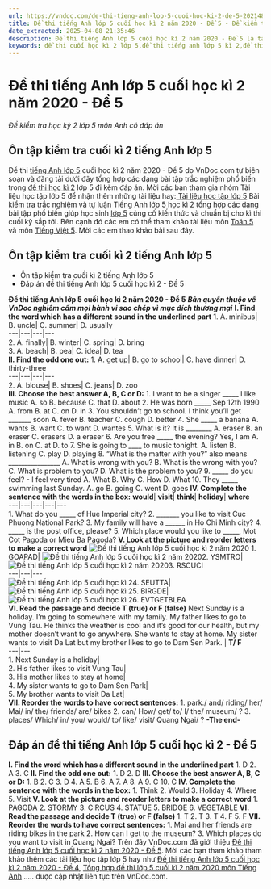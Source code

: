 ```yaml
---
url: https://vndoc.com/de-thi-tieng-anh-lop-5-cuoi-hoc-ki-2-de-5-202148
title: Đề thi tiếng Anh lớp 5 cuối học kì 2 năm 2020 - Đề 5 - Đề kiểm tra học kỳ 2 lớp 5 môn Anh có đáp án - VnDoc.com
date_extracted: 2025-04-08 21:35:46
description: Đề thi tiếng Anh lớp 5 cuối học kì 2 năm 2020 - Đề 5 là tài liệu tham khảo hữu ích cho học sinh lớp 5 nhằm củng cố kiến thức cơ bản và nâng cao trên lớp, chuẩn bị cho kì thi sắp tới.
keywords: đề thi cuối học kì 2 lớp 5,đề thi tiếng anh lớp 5 kì 2,đề thi học kì 2 lớp 5,đề thi tiếng anh lớp 5 học kì 2,đề tiếng anh lớp 5 học kì 2,tiếng anh lớp 5 kì 2,đề tiếng anh lớp 5 kì 2,ôn tập tiếng anh lớp 5 học kì 2 có đáp an,tiếng anh lớp 5 học kì 2,đề thi lớp 5,đề thi tiếng anh lớp 5,Ôn tập kiểm tra môn Anh cuối kì 2 lớp 5,đề kiểm tra cuối kì 2 lớp 5 tiếng anh,bộ đề thi tiếng anh lớp 5 kì 2,de thi học kì 2 lớp 5 môn tiếng anh nâng cao
---
```


# Đề thi tiếng Anh lớp 5 cuối học kì 2 năm 2020 - Đề 5
 _Đề kiểm tra học kỳ 2 lớp 5 môn Anh có đáp án_
## Ôn tập kiểm tra cuối kì 2 tiếng Anh lớp 5
Đề thi [tiếng Anh lớp 5](<https://vndoc.com/tieng-anh-lop5>) cuối học kì 2 năm 2020 - Đề 5 do VnDoc.com tự biên soạn và đăng tải dưới đây tổng hợp các dạng bài tập trắc nghiệm phổ biến trong [đề thi học kì 2](<https://vndoc.com/de-thi-hoc-ki-2-lop5>) lớp 5 đi kèm đáp án.
Mời các bạn tham gia nhóm Tài liệu học tập lớp 5 để nhận thêm những tài liệu hay:[ Tài liệu học tập lớp 5](</goto?u=aHR0cHM6Ly93d3cuZmFjZWJvb2suY29tL2dyb3Vwcy9UYWkubGlldS5ob2MudGFwLmxvcC41LlZORE9D>)
Bài kiểm tra trắc nghiệm và tự luận Tiếng Anh lớp 5 học kì 2 tổng hợp các dạng bài tập phổ biến giúp học sinh [lớp 5](<https://vndoc.com/tai-lieu-hoc-tap-lop5>) củng cố kiến thức và chuẩn bị cho kì thi cuối kỳ sắp tới. Bên cạnh đó các em có thể tham khảo tài liệu môn [Toán 5](<https://vndoc.com/toan-lop5>) và môn [Tiếng Việt 5](<https://vndoc.com/tieng-viet-lop5>). Mời các em thao khảo bài sau đây.
## Ôn tập kiểm tra cuối kì 2 tiếng Anh lớp 5
  * Ôn tập kiểm tra cuối kì 2 tiếng Anh lớp 5
  * Đáp án đề thi tiếng Anh lớp 5 cuối học kì 2 - Đề 5

**Đề thi tiếng Anh lớp 5 cuối học kì 2 năm 2020 - Đề 5**
 _**Bản quyền thuộc về VnDoc nghiêm cấm mọi hành vi sao chép vì mục đích thương mại**_
**I. Find the word which has a different sound in the underlined part**
1\. A. minibus| B. uncle| C. summer| D. usually  
---|---|---|---  
2\. A. finally| B. winter| C. spring| D. bring  
3\. A. beach| B. pea| C. idea| D. tea  
**II. Find the odd one out:**
1\. A. get up| B. go to school| C. have dinner| D. thirty-three  
---|---|---|---  
2\. A. blouse| B. shoes| C. jeans| D. zoo  
**III. Choose the best answer A, B, C or D:**
1\. I want to be a singer \_\_\_\_\_ I like music
A. so
B. because
C. that
D. about
2\. He was born \_\_\_\_\_ Sep 12th 1990
A. from
B. at
C. on
D. in
3\. You shouldn’t go to school. I think you’ll get \_\_\_\_\_\_\_ soon
A. fever
B. teacher
C. cough
D. better
4\. She \_\_\_\_\_ a banana
A. wants
B. want
C. to want
D. wantes
5\. What is it? It is \_\_\_\_\_\_\_\_
A. eraser
B. an eraser
C. erasers
D. a eraser
6\. Are you free \_\_\_\_\_ the evening? Yes, I am
A. in
B. on
C. at
D. to
7\. She is going to \_\_\_\_ to music tonight.
A. listen
B. listening
C. play
D. playing
8\. “What is the matter with you?” also means \_\_\_\_\_\_\_\_\_\_\_\_\_\_\_\_
A. What is wrong with you?
B. What is the wrong with you?
C. What is problem to you?
D. What is the problem to you?
9\. \_\_\_\_\_ do you feel? - I feel very tired
A. What
B. Why
C. How
D. What
10\. They \_\_\_\_\_ swimming last Sunday.
A. go
B. going
C. went
D. goes
**IV. Complete the sentence with the words in the box:**
**would**| **visit**| **think**| **holiday**| **where**  
---|---|---|---|---  
1\. What do you \_\_\_\_\_ of Hue Imperial city?
2\. \_\_\_\_\_\_\_ you like to visit Cuc Phuong National Park?
3\. My family will have a \_\_\_\_\_\_ in Ho Chi Minh city?
4\. \_\_\_\_\_ is the post office, please?
5\. Which place would you like to \_\_\_\_\_, Mot Cot Pagoda or Mieu Ba Pagoda?
**V. Look at the picture and reorder letters to make a correct word**
![Đề thi tiếng Anh lớp 5 cuối học kì 2 năm 2020](https://i.vdoc.vn/data/image/2020/06/24/de-thi-tieng-anh-lop-5-cuoi-hoc-ki-2-de-5.jpg) 1\. GOAPAD| ![Đề thi tiếng Anh lớp 5 cuối học kì 2 năm 2020](https://i.vdoc.vn/data/image/2020/06/24/de-thi-tieng-anh-lop-5-cuoi-hoc-ki-2-de-5-2.jpg)2\. YSMTRO| ![Đề thi tiếng Anh lớp 5 cuối học kì 2 năm 2020](https://i.vdoc.vn/data/image/2020/06/24/de-thi-tieng-anh-lop-5-cuoi-hoc-ki-2-de-5-3.jpg)3\. RSCUCI  
---|---|---  
![Đề thi tiếng Anh lớp 5 cuối học kì 2](https://i.vdoc.vn/data/image/2020/06/24/de-thi-tieng-anh-lop-5-cuoi-hoc-ki-2-de-5-4.jpg)4\. SEUTTA| ![Đề thi tiếng Anh lớp 5 cuối học kì 2](https://i.vdoc.vn/data/image/2020/06/24/de-thi-tieng-anh-lop-5-cuoi-hoc-ki-2-de-5-5.jpg)5\. BIRGDE| ![Đề thi tiếng Anh lớp 5 cuối học kì 2](https://i.vdoc.vn/data/image/2020/06/24/de-thi-tieng-anh-lop-5-cuoi-hoc-ki-2-de-5-6.jpg)6\. EVTGETBLEA  
**VI. Read the passage and decide T \(true\) or F \(false\)**
Next Sunday is a holiday. I’m going to somewhere with my family. My father likes to go to Vung Tau. He thinks the weather is cool and it’s good for our health, but my mother doesn’t want to go anywhere. She wants to stay at home. My sister wants to visit Da Lat but my brother likes to go to Dam Sen Park.
| **T/ F**  
---|---  
1\. Next Sunday is a holiday|   
2\. His father likes to visit Vung Tau|   
3\. His mother likes to stay at home|   
4\. My sister wants to go to Dam Sen Park|   
5\. My brother wants to visit Da Lat|   
**VII. Reorder the words to have correct sentences:**
1\. park./ and/ riding/ her/ Mai/ in/ the/ friends/ are/ bikes
2\. can/ How/ get/ to/ I/ the/ museum/ ?
3\. places/ Which/ in/ you/ would/ to/ like/ visit/ Quang Ngai/ ?
**-The end-**
## Đáp án đề thi tiếng Anh lớp 5 cuối học kì 2 - Đề 5
**I. Find the word which has a different sound in the underlined part**
1\. D
2\. A
3\. C
**II. Find the odd one out:**
1\. D
2\. D
**III. Choose the best answer A, B, C or D:**
1\. B
2\. C
3\. D
4\. A
5\. B
6\. A
7\. A
8\. A
9\. C
10\. C
**IV. Complete the sentence with the words in the box:**
1\. Think
2\. Would
3\. Holiday
4\. Where
5\. Visit
**V. Look at the picture and reorder letters to make a correct word**
1\. PAGODA
2\. STORMY
3\. CIRCUS
4\. STATUE
5\. BRIDGE
6\. VEGETABLE
**VI. Read the passage and decide T \(true\) or F \(false\)**
1\. T
2\. T
3\. T
4\. F
5\. F
**VII. Reorder the words to have correct sentences:**
1\. Mai and her friends are riding bikes in the park
2\. How can I get to the museum?
3\. Which places do you want to visit in Quang Ngai?
Trên đây VnDoc.com đã giới thiệu [Đề thi tiếng Anh lớp 5 cuối học kì 2 năm 2020 - Đề 5](<https://vndoc.com/de-thi-tieng-anh-lop-5-cuoi-hoc-ki-2-de-5-202148>). Mời các bạn tham khảo tham khảo thêm các tài liệu học tập lớp 5 hay như [Đề thi tiếng Anh lớp 5 cuối học kì 2 năm 2020 - Đề 4](<https://vndoc.com/de-thi-tieng-anh-lop-5-cuoi-hoc-ki-2-de-4-202119>), [Tổng hợp đề thi lớp 5 cuối kì 2 năm 2020 môn Tiếng Anh](<https://vndoc.com/tong-de-thi-lop-5-cuoi-ki-2-mon-tieng-anh-201915>) ..... được cập nhật liên tục trên VnDoc.com.
